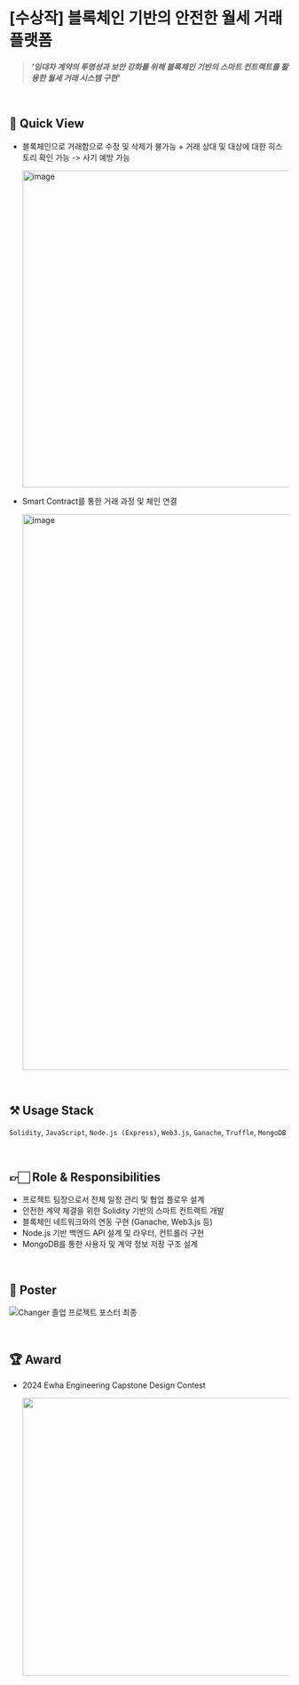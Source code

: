 # [수상작] 블록체인 기반의 안전한 월세 거래 플랫폼

> ***'임대차 계약의 투명성과 보안 강화를 위해 블록체인 기반의 스마트 컨트랙트를 활용한 월세 거래 시스템 구현'***

<br>

## 📌 Quick View

- 블록체인으로 거래함으로 수정 및 삭제가 불가능 + 거래 상대 및 대상에 대한 히스토리 확인 가능 -> 사기 예방 가능 

     <img width="570" alt="image" src="https://github.com/user-attachments/assets/aa1596b3-83e1-4602-bf36-ae6897f85cc8" />

- Smart Contract를 통한 거래 과정 및 체인 연결

     <img width="1000" alt="image" src="https://github.com/user-attachments/assets/a0e073a1-84a2-4a8a-bcd1-8553747252b5" />

<br>

## ⚒️ Usage Stack

`Solidity`, `JavaScript`, `Node.js (Express)`, `Web3.js`, `Ganache`, `Truffle`, `MongoDB`

<br>

## 👉🏻 Role & Responsibilities

- 프로젝트 팀장으로서 전체 일정 관리 및 협업 플로우 설계
- 안전한 계약 체결을 위한 Solidity 기반의 스마트 컨트랙트 개발
- 블록체인 네트워크와의 연동 구현 (Ganache, Web3.js 등)
- Node.js 기반 백엔드 API 설계 및 라우터, 컨트롤러 구현
- MongoDB를 통한 사용자 및 계약 정보 저장 구조 설계

<br>

## 📁 Poster

![Changer 졸업 프로젝트 포스터 최종](https://github.com/user-attachments/assets/8fa8e6a7-0ae2-48fd-b09c-060df2f43f53)

<br>

## 🏆 Award

- 2024 Ewha Engineering Capstone Design Contest

     <img src="https://github.com/user-attachments/assets/8b6a4706-2916-4c31-a53c-8835ce24e65e" width="500">

<br>
<br>



